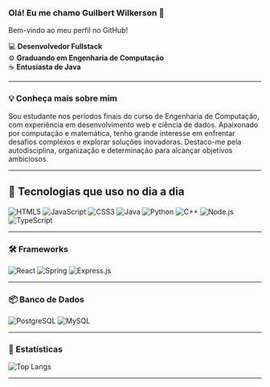 



### Olá! Eu me chamo Guilbert Wilkerson 👋  
Bem-vindo ao meu perfil no GitHub!

💻 **Desenvolvedor Fullstack**  
⚙️ **Graduando em Engenharia de Computação**  
☕ **Entusiasta de Java**  

---

### 💡 Conheça mais sobre mim  
Sou estudante nos períodos finais do curso de Engenharia de Computação, com experiência em desenvolvimento web e ciência de dados. Apaixonado por computação e matemática, tenho grande interesse em enfrentar desafios complexos e explorar soluções inovadoras. Destaco-me pela autodisciplina, organização e determinação para alcançar objetivos ambiciosos.  

---

## 🚀 Tecnologias que uso no dia a dia  

<div style="display:inline_block">

<img align="center" alt="HTML5" src="https://img.shields.io/badge/HTML5-E34F26?style=for-the-badge&logo=html5&logoColor=white"/>  
<img align="center" alt="JavaScript" src="https://img.shields.io/badge/JavaScript-F7DF1E?style=for-the-badge&logo=javascript&logoColor=black"/>  
<img align="center" alt="CSS3" src="https://img.shields.io/badge/CSS3-1572B6?style=for-the-badge&logo=css3&logoColor=white"/>  
<img align="center" alt="Java" src="https://img.shields.io/badge/Java-ED8B00?style=for-the-badge&logo=openjdk&logoColor=white"/>  
<img align="center" alt="Python" src="https://img.shields.io/badge/Python-3776AB?style=for-the-badge&logo=python&logoColor=white"/>  
<img align="center" alt="C++" src="https://img.shields.io/badge/C%2B%2B-00599C?style=for-the-badge&logo=c%2B%2B&logoColor=white"/>  
<img align="center" alt="Node.js" src="https://img.shields.io/badge/Node.js-43853D?style=for-the-badge&logo=node.js&logoColor=white"/>  
<img align="center" alt="TypeScript" src="https://img.shields.io/badge/TypeScript-3178C6?style=for-the-badge&logo=typescript&logoColor=white"/>


</div>  

---

### 🛠️ Frameworks  
<div style="display:inline_block">

<img align="center" alt="React" src="https://img.shields.io/badge/React-20232A?style=for-the-badge&logo=react&logoColor=61DAFB"/>  
<img align="center" alt="Spring" src="https://img.shields.io/badge/Spring-6DB33F?style=for-the-badge&logo=spring&logoColor=white"/>  
<img align="center" alt="Express.js" src="https://img.shields.io/badge/Express.js-404D59?style=for-the-badge"/>  

</div>  

---

### 📦 Banco de Dados  
<div style="display:inline_block">

<img align="center" alt="PostgreSQL" src="https://img.shields.io/badge/PostgreSQL-316192?style=for-the-badge&logo=postgresql&logoColor=white"/>  
<img align="center" alt="MySQL" src="https://img.shields.io/badge/MySQL-00000F?style=for-the-badge&logo=mysql&logoColor=white"/>  

</div>  

---

### 🌟 Estatísticas  
![Top Langs](https://github-readme-stats.vercel.app/api/top-langs/?username=RK3nshin&hide=html)

---

